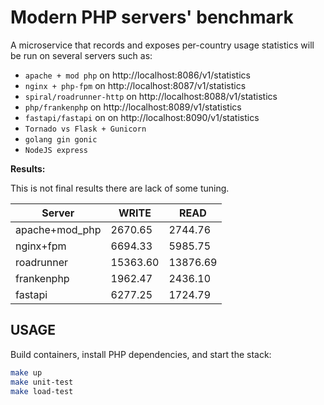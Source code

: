 # Modern PHP servers' benchmark

A microservice that records and exposes per-country usage statistics will be run on several servers such as:

- `apache + mod php` on http://localhost:8086/v1/statistics
- `nginx + php-fpm` on http://localhost:8087/v1/statistics
- `spiral/roadrunner-http` on http://localhost:8088/v1/statistics
- `php/frankenphp` on http://localhost:8089/v1/statistics
- `fastapi/fastapi` on on http://localhost:8090/v1/statistics
- `Tornado vs Flask + Gunicorn` 
- `golang gin gonic`
- `NodeJS express`

**Results:**

This is not final results there are lack of some tuning.

| Server         | WRITE    | READ      |
|----------------|----------|-----------|
| apache+mod_php | 2670.65  | 2744.76   |
| nginx+fpm      | 6694.33  | 5985.75   |
| roadrunner     | 15363.60 | 13876.69  |
| frankenphp     | 1962.47  | 2436.10   |
| fastapi        | 6277.25  | 1724.79   |

## USAGE

Build containers, install PHP dependencies, and start the stack:

```bash
make up
make unit-test
make load-test
```


